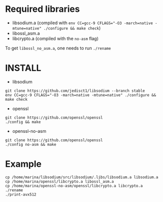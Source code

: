 Required libraries
==================
- libsodium.a (compiled with `env CC=gcc-9 CFLAGS="-O3 -march=native -mtune=native" ./configure && make check`)
- libossl_asm.a
- libcrypto.a (compiled with the `no-asm` flag)


To get `libossl_no_asm.a`, one needs to run `./rename`


INSTALL
=======

- libsodium
```
git clone https://github.com/jedisct1/libsodium --branch stable
env CC=gcc-9 CFLAGS="-O3 -march=native -mtune=native" ./configure && make check
```

- openssl
```
git clone https://github.com/openssl/openssl
./config && make
```

- openssl-no-asm
```
git clone https://github.com/openssl/openssl
./config no-asm && make
```


Example
======
```
cp /home/marina/libsodium/src/libsodium/.libs/libsodium.a libsodium.a
cp /home/marina/openssl/libcrypto.a libossl_asm.a
cp /home/marina/openssl-no-asm/openssl/libcrypto.a libcrypto.a
./rename
./print-avx512
```
